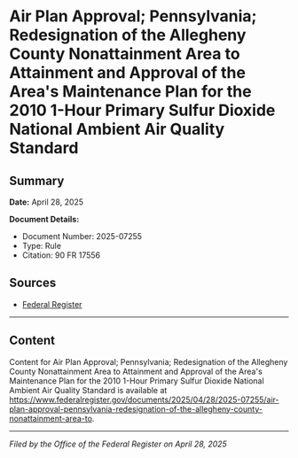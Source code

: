 # Air Plan Approval; Pennsylvania; Redesignation of the Allegheny County Nonattainment Area to Attainment and Approval of the Area's Maintenance Plan for the 2010 1-Hour Primary Sulfur Dioxide National Ambient Air Quality Standard

## Summary

**Date:** April 28, 2025

**Document Details:**
- Document Number: 2025-07255
- Type: Rule
- Citation: 90 FR 17556

## Sources
- [Federal Register](https://www.federalregister.gov/documents/2025/04/28/2025-07255/air-plan-approval-pennsylvania-redesignation-of-the-allegheny-county-nonattainment-area-to)

---

## Content

Content for Air Plan Approval; Pennsylvania; Redesignation of the Allegheny County Nonattainment Area to Attainment and Approval of the Area's Maintenance Plan for the 2010 1-Hour Primary Sulfur Dioxide National Ambient Air Quality Standard is available at https://www.federalregister.gov/documents/2025/04/28/2025-07255/air-plan-approval-pennsylvania-redesignation-of-the-allegheny-county-nonattainment-area-to.

---

*Filed by the Office of the Federal Register on April 28, 2025*
